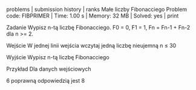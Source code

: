 problems | submission history | ranks
Małe liczby Fibonacciego
Problem code: FIBPRIMER | Time: 1.00 s | Memory: 32 MB | Solved: yes | print

Zadanie
Wypisz n-tą liczbę Fibonacciego. F0 = 0, F1 = 1, Fn = Fn-1 + Fn-2 dla n >= 2.

Wejście
W jednej linii wejścia wczytaj jedną liczbę nieujemną n ≤ 30

Wyjście
Wypisz n-tą liczbę Fibonacciego

Przykład
Dla danych wejściowych

6
poprawną odpowiedzią jest
8
